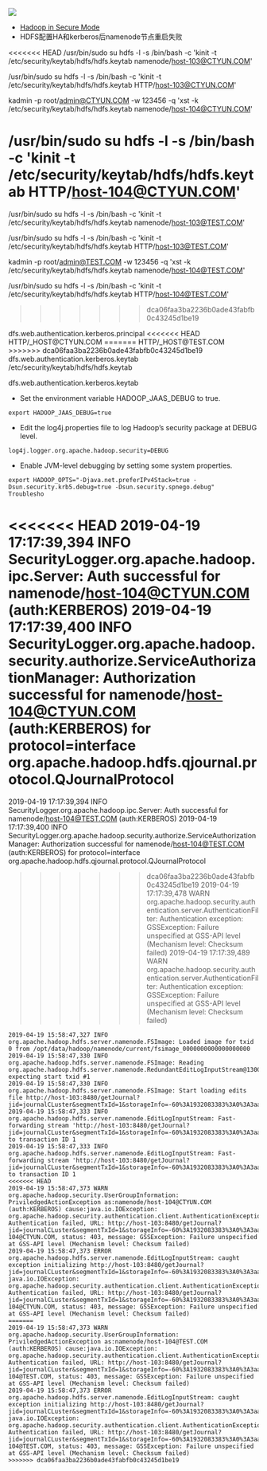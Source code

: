 ![](http://carforeasy.cn/问题记录-d57b9efa.png)
+ [Hadoop in Secure Mode](https://hadoop.apache.org/docs/stable/hadoop-project-dist/hadoop-common/SecureMode.html)
+ HDFS配置HA和kerberos后namenode节点重启失败


<<<<<<< HEAD
/usr/bin/sudo su hdfs -l -s /bin/bash -c 'kinit -t /etc/security/keytab/hdfs/hdfs.keytab  namenode/host-103@CTYUN.COM'



/usr/bin/sudo su hdfs -l -s /bin/bash -c 'kinit -t /etc/security/keytab/hdfs/hdfs.keytab  HTTP/host-103@CTYUN.COM'



kadmin -p root/admin@CTYUN.COM -w 123456 -q 'xst -k /etc/security/keytab/hdfs/hdfs.keytab namenode/host-104@CTYUN.COM'

/usr/bin/sudo su hdfs -l -s /bin/bash -c 'kinit -t /etc/security/keytab/hdfs/hdfs.keytab  HTTP/host-104@CTYUN.COM'
=======
/usr/bin/sudo su hdfs -l -s /bin/bash -c 'kinit -t /etc/security/keytab/hdfs/hdfs.keytab  namenode/host-103@TEST.COM'



/usr/bin/sudo su hdfs -l -s /bin/bash -c 'kinit -t /etc/security/keytab/hdfs/hdfs.keytab  HTTP/host-103@TEST.COM'



kadmin -p root/admin@TEST.COM -w 123456 -q 'xst -k /etc/security/keytab/hdfs/hdfs.keytab namenode/host-104@TEST.COM'

/usr/bin/sudo su hdfs -l -s /bin/bash -c 'kinit -t /etc/security/keytab/hdfs/hdfs.keytab  HTTP/host-104@TEST.COM'
>>>>>>> dca06faa3ba2236b0ade43fabfb0c43245d1be19






<property>
  <name>dfs.web.authentication.kerberos.principal</name>
<<<<<<< HEAD
  <value>HTTP/_HOST@CTYUN.COM</value>
=======
  <value>HTTP/_HOST@TEST.COM</value>
>>>>>>> dca06faa3ba2236b0ade43fabfb0c43245d1be19
</property>

<property>
  <name>dfs.web.authentication.kerberos.keytab</name>
  <value>/etc/security/keytab/hdfs/hdfs.keytab</value>
</property>




dfs.web.authentication.kerberos.keytab


+ Set the environment variable HADOOP_JAAS_DEBUG to true.
```
export HADOOP_JAAS_DEBUG=true
```
+ Edit the log4j.properties file to log Hadoop’s security package at DEBUG level.
```
log4j.logger.org.apache.hadoop.security=DEBUG
```
+ Enable JVM-level debugging by setting some system properties.
```
export HADOOP_OPTS="-Djava.net.preferIPv4Stack=true -Dsun.security.krb5.debug=true -Dsun.security.spnego.debug"
Troublesho
```




<<<<<<< HEAD
2019-04-19 17:17:39,394 INFO SecurityLogger.org.apache.hadoop.ipc.Server: Auth successful for namenode/host-104@CTYUN.COM (auth:KERBEROS)
2019-04-19 17:17:39,400 INFO SecurityLogger.org.apache.hadoop.security.authorize.ServiceAuthorizationManager: Authorization successful for namenode/host-104@CTYUN.COM (auth:KERBEROS) for protocol=interface org.apache.hadoop.hdfs.qjournal.protocol.QJournalProtocol
=======
2019-04-19 17:17:39,394 INFO SecurityLogger.org.apache.hadoop.ipc.Server: Auth successful for namenode/host-104@TEST.COM (auth:KERBEROS)
2019-04-19 17:17:39,400 INFO SecurityLogger.org.apache.hadoop.security.authorize.ServiceAuthorizationManager: Authorization successful for namenode/host-104@TEST.COM (auth:KERBEROS) for protocol=interface org.apache.hadoop.hdfs.qjournal.protocol.QJournalProtocol
>>>>>>> dca06faa3ba2236b0ade43fabfb0c43245d1be19
2019-04-19 17:17:39,478 WARN org.apache.hadoop.security.authentication.server.AuthenticationFilter: Authentication exception: GSSException: Failure unspecified at GSS-API level (Mechanism level: Checksum failed)
2019-04-19 17:17:39,489 WARN org.apache.hadoop.security.authentication.server.AuthenticationFilter: Authentication exception: GSSException: Failure unspecified at GSS-API level (Mechanism level: Checksum failed)



```
2019-04-19 15:58:47,327 INFO org.apache.hadoop.hdfs.server.namenode.FSImage: Loaded image for txid 0 from /opt/data/hadoop/namenode/current/fsimage_0000000000000000000
2019-04-19 15:58:47,330 INFO org.apache.hadoop.hdfs.server.namenode.FSImage: Reading org.apache.hadoop.hdfs.server.namenode.RedundantEditLogInputStream@13006998 expecting start txid #1
2019-04-19 15:58:47,330 INFO org.apache.hadoop.hdfs.server.namenode.FSImage: Start loading edits file http://host-103:8480/getJournal?jid=journalCLuster&segmentTxId=1&storageInfo=-60%3A1932083383%3A0%3A3aa0d2ac225d47f9839773f68ef269bb
2019-04-19 15:58:47,333 INFO org.apache.hadoop.hdfs.server.namenode.EditLogInputStream: Fast-forwarding stream 'http://host-103:8480/getJournal?jid=journalCLuster&segmentTxId=1&storageInfo=-60%3A1932083383%3A0%3A3aa0d2ac225d47f9839773f68ef269bb' to transaction ID 1
2019-04-19 15:58:47,333 INFO org.apache.hadoop.hdfs.server.namenode.EditLogInputStream: Fast-forwarding stream 'http://host-103:8480/getJournal?jid=journalCLuster&segmentTxId=1&storageInfo=-60%3A1932083383%3A0%3A3aa0d2ac225d47f9839773f68ef269bb' to transaction ID 1
<<<<<<< HEAD
2019-04-19 15:58:47,373 WARN org.apache.hadoop.security.UserGroupInformation: PriviledgedActionException as:namenode/host-104@CTYUN.COM (auth:KERBEROS) cause:java.io.IOException: org.apache.hadoop.security.authentication.client.AuthenticationException: Authentication failed, URL: http://host-103:8480/getJournal?jid=journalCLuster&segmentTxId=1&storageInfo=-60%3A1932083383%3A0%3A3aa0d2ac225d47f9839773f68ef269bb&user.name=namenode/host-104@CTYUN.COM, status: 403, message: GSSException: Failure unspecified at GSS-API level (Mechanism level: Checksum failed)
2019-04-19 15:58:47,373 ERROR org.apache.hadoop.hdfs.server.namenode.EditLogInputStream: caught exception initializing http://host-103:8480/getJournal?jid=journalCLuster&segmentTxId=1&storageInfo=-60%3A1932083383%3A0%3A3aa0d2ac225d47f9839773f68ef269bb
java.io.IOException: org.apache.hadoop.security.authentication.client.AuthenticationException: Authentication failed, URL: http://host-103:8480/getJournal?jid=journalCLuster&segmentTxId=1&storageInfo=-60%3A1932083383%3A0%3A3aa0d2ac225d47f9839773f68ef269bb&user.name=namenode/host-104@CTYUN.COM, status: 403, message: GSSException: Failure unspecified at GSS-API level (Mechanism level: Checksum failed)
=======
2019-04-19 15:58:47,373 WARN org.apache.hadoop.security.UserGroupInformation: PriviledgedActionException as:namenode/host-104@TEST.COM (auth:KERBEROS) cause:java.io.IOException: org.apache.hadoop.security.authentication.client.AuthenticationException: Authentication failed, URL: http://host-103:8480/getJournal?jid=journalCLuster&segmentTxId=1&storageInfo=-60%3A1932083383%3A0%3A3aa0d2ac225d47f9839773f68ef269bb&user.name=namenode/host-104@TEST.COM, status: 403, message: GSSException: Failure unspecified at GSS-API level (Mechanism level: Checksum failed)
2019-04-19 15:58:47,373 ERROR org.apache.hadoop.hdfs.server.namenode.EditLogInputStream: caught exception initializing http://host-103:8480/getJournal?jid=journalCLuster&segmentTxId=1&storageInfo=-60%3A1932083383%3A0%3A3aa0d2ac225d47f9839773f68ef269bb
java.io.IOException: org.apache.hadoop.security.authentication.client.AuthenticationException: Authentication failed, URL: http://host-103:8480/getJournal?jid=journalCLuster&segmentTxId=1&storageInfo=-60%3A1932083383%3A0%3A3aa0d2ac225d47f9839773f68ef269bb&user.name=namenode/host-104@TEST.COM, status: 403, message: GSSException: Failure unspecified at GSS-API level (Mechanism level: Checksum failed)
>>>>>>> dca06faa3ba2236b0ade43fabfb0c43245d1be19

```
